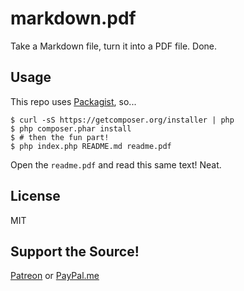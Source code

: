 # markdown.pdf

Take a Markdown file, turn it into a PDF file. Done.

## Usage

This repo uses [Packagist](https://packagist.org/), so...

```
$ curl -sS https://getcomposer.org/installer | php
$ php composer.phar install
$ # then the fun part!
$ php index.php README.md readme.pdf
```

Open the `readme.pdf` and read this same text! Neat.

## License

MIT

## Support the Source!

[Patreon](http://patreon.com/bigbluehat) or [PayPal.me](http://paypal.me/bigbluehat)
